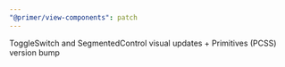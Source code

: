 ```yaml
---
"@primer/view-components": patch
---
```


ToggleSwitch and SegmentedControl visual updates + Primitives (PCSS) version bump 
